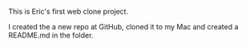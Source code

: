 This is Eric's first web clone project.

I created the a new repo at GitHub, cloned it to my Mac and created a README.md in the folder.
